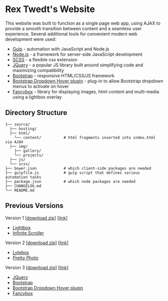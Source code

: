 # Rex Twedt's Website

This website was built to function as a single page web app, using AJAX to provide a smooth transition between content and a seamless user experience.  Several additional tools for convenient modern web development were used:

-	[Gulp](http://gulpjs.com/) - automation with JavaScript and Node.js
-	[Node.js](https://nodejs.org/en/) - a framework for server-side JavaScript development
-	[SCSS](http://sass-lang.com/) - a flexible css extension 
-	[JQuery](https://jquery.com/) - a popular JS library built around simplifying code and maximizing compatibility
-	[Bootstrap](http://getbootstrap.com/) - responsive HTML/CSS/JS framework
-	[Bootstrap Dropdown Hover plugin](https://github.com/CWSpear/bootstrap-hover-dropdown) - plug-in to allow Bootstrap dropdown menus to activate on hover 
-	[Fancybox](http://fancybox.net/) - library for displaying images, html content and multi-media using a lightbox overlay

## Directory Structure

```
├── source/
  ├── hosting/
  ├── html/
    └── content/          # html fragments inserted into index.html via AJAX
  ├── img/
    ├── gallery/
    └── projects/
  ├── js/
  └── scss/
├── bower.json            # which client-side packages are needed
├── gulpfile.js           # gulp script that defines various automation tasks
├── package.json          # which node packages are needed
├── CHANGELOG.md
└── README.md
```

## Previous Versions

Version 1 \[[download zip](https://github.com/retwedt/dev-site/archive/version-1.zip)] \[[link](https://github.com/retwedt/dev-site/tree/version-1)\]

-  [Lightbox](http://lokeshdhakar.com/projects/lightbox2/)
-  [Infinite Scroller](https://github.com/mcnitt/jquery-infinite-rotator)

Version 2 \[[download zip](https://github.com/retwedt/dev-site/archive/version-2.zip)] \[[link](https://github.com/retwedt/dev-site/tree/version-2)\]

-  [Lytebox](http://lytebox.com/howTo.php)
-  [Pretty Photo](http://www.no-margin-for-errors.com/projects/prettyphoto-jquery-lightbox-clone/)

Version 3 \[[download zip](https://github.com/retwedt/dev-site/archive/version-3.zip)] \[[link](https://github.com/retwedt/dev-site/tree/version-3)\]

-	[JQuery](https://jquery.com/)
-	[Bootstrap](http://getbootstrap.com/)
-	[Bootstrap Dropdown Hover plugin](https://github.com/CWSpear/bootstrap-hover-dropdown)
-	[Fancybox](http://fancybox.net/)


